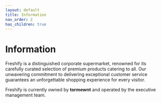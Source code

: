 ```yaml
---
layout: default
title: Information
nav_order: 2
has_children: true
---
```


# Information
Freshify is a distinguished corporate supermarket, renowned for its carefully curated selection of premium products catering to all. Our unwavering commitment to delivering exceptional customer service guarantees an unforgettable shopping experience for every visitor.

Freshify is currently owned by **tormewnt** and operated by the executive management team.